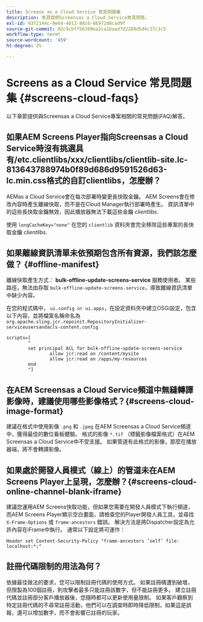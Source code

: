```yaml
---
title: Screens as a Cloud Service 常見問題集
description: 本頁說明Screensas a Cloud Service常見問答。
exl-id: 93f2144c-0e64-4012-88c6-86972d8cad9f
source-git-commit: 02c9cbff56399ea2ca1baad7d2289d5d4c17c1c5
workflow-type: tm+mt
source-wordcount: '459'
ht-degree: 2%

---
```


# Screens as a Cloud Service 常見問題集 {#screens-cloud-faqs}

以下章節提供與Screensas a Cloud Service專案相關的常見問題(FAQ)解答。

## 如果AEM Screens Player指向Screensas a Cloud Service時沒有挑選具有/etc.clientlibs/xxx/clientlibs/clientlib-site.lc-813643788974b0f89d686d9591526d63-lc.min.css格式的自訂clientlibs，怎麼辦？

AEMas a Cloud Service會在每次部署時變更長快取金鑰。 AEM Screens會在修改內容時產生離線快取，而不是在Cloud Manager執行部署時產生。 資訊清單中的這些長快取金鑰無效，因此播放器無法下載這些金鑰 *clientlibs*.

使用 `longCacheKey="none"` 在您的 `clientlib` 資料夾會完全移除這些專案的長快取金鑰 *clientlibs*.


## 如果離線資訊清單未依預期包含所有資源，我們該怎麼做？ {#offline-manifest}

離線快取產生方式： **bulk-offline-update-screens-service** 服務使用者。 某些路徑，無法由存取 `bulk-offline-update-screens-service`，導致離線資訊清單中缺少內容。

在您的程式碼中， `ui.config or ui.apps`，在設定資料夾中建立OSGi設定，包含以下內容，並將檔案名稱命名為 `org.apache.sling.jcr.repoinit.RepositoryInitializer-serviceusersandacls-content.config`

```
scripts=[
        "
        set principal ACL for bulk-offline-update-screens-service
                allow jcr:read on /content/mysite
                allow jcr:read on /apps/my-resources
        end
        "] 
```

## 在AEM Screensas a Cloud Service頻道中無縫轉譯影像時，建議使用哪些影像格式？{#screens-cloud-image-format}

建議在格式中使用影像 `.png` 和 `.jpeg` 在AEM Screensas a Cloud Service頻道中，獲得最佳的數位看板體驗。
格式的影像 `*.tif` （標籤影像檔案格式）在AEM Screensas a Cloud Service中不受支援。 如果管道有此格式的影像，那麼在播放器端，將不會轉譯影像。

## 如果處於開發人員模式（線上）的管道未在AEM Screens Player上呈現，怎麼辦？{#screens-cloud-online-channel-blank-iframe}

建議您運用AEM Screens快取功能，但如果您需要在開發人員模式下執行頻道，而AEM Screens Player顯示空白畫面，請檢查您的Player開發人員工具，並尋找 `X-Frame-Options` 或 `frame-ancestors` 錯誤。 解決方法是將Dispatcher設定為允許內容在iFrame中執行。 通常以下設定將可運作：

```
Header set Content-Security-Policy "frame-ancestors ‘self’ file: localhost:*;"
```

## 註冊代碼限制的用法為何？

依據最佳做法的要求，您可以限制註冊代碼的使用方式。 如果註冊碼遭到破壞，但限製為100個註冊，則攻擊者最多只能註冊該數字，但不能註冊更多。 建立註冊代碼並註冊部分客戶播放器後，您隨時都可以更新使用量限制。 如果客戶觀察到特定註冊代碼的不尋常註冊活動，他們可以在調查時即時降低限制，如果這是誤報，還可以增加數字，而不會影響已註冊的玩家。
